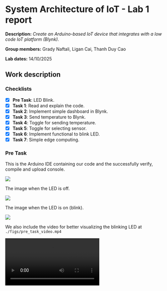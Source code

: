 # System Architecture of IoT - Lab 1 report

**Description:** _Create an Arduino-based IoT device that integrates with a low code
IoT platform (Blynk)._

**Group members:** Grady Naftali, Ligan Cai, Thanh Duy Cao

**Lab dates:** 14/10/2025

## Work description

### Checklists
- [x] **Pre Task**: LED Blink.
- [x] **Task 1**: Read and explain the code.  
- [x] **Task 2**: Implement simple dashboard in Blynk. 
- [x] **Task 3**: Send temperature to Blynk.
- [x] **Task 4**: Toggle for sending temperature.
- [x] **Task 5**: Toggle for selecting sensor.
- [x] **Task 6**: Implement functional to blink LED.
- [x] **Task 7**: Simple edge computing.

### Pre Task

This is the Arduino IDE containing our code and the successfully verify, compile and upload console.

![](./figs/pre_task_console.jpeg)

The image when the LED is off.

![](./figs/pre_task_led_off.jpeg)

The image when the LED is on (blink).

![](./figs/pre_task_led_on.jpeg)



We also include the video for better visualizing the blinking LED at `./figs/pre_task_video.mp4`

<video src="https://raw.githubusercontent.com/mgradyn/vid_iot/121cd988ad27c681957c367304496ffc6dc41438/lab_1_task_2_video.mp4" controls></video>
